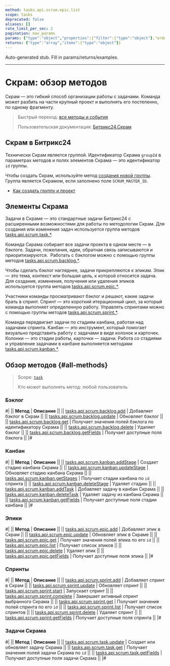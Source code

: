 ```yaml
---
method: tasks.api.scrum.epic.list
scope: tasks
deprecated: false
aliases: []
rate_limit_per_sec: 2
pagination: nav_params
params: {"type":"object","properties":{"filter":{"type":"object"},"order":{"type":"object"},"select":{"type":"array","items":{"type":"string"}},"start":{"type":["integer","string"]}}}
returns: {"type":"array","items":{"type":"object"}}
---
```


Auto-generated stub. Fill in params/returns/examples.

---

# Скрам: обзор методов

Скрам — это гибкий способ организации работы с задачами. Команда может разбить на части крупный проект и выполнять его постепенно, по одному фрагменту.

> Быстрый переход: [все методы и события](#all-methods) 
> 
> Пользовательская документация: [Битрикс24.Скрам](https://helpdesk.bitrix24.ru/open/13660630/)

## Скрам в Битрикс24

Технически Скрам является группой. Идентификатор Скрама `groupId` в параметрах методов и полях элементов Скрама — это идентификатор `id` группы.

Чтобы создать Скрам, используйте метод [создания новой группы](../sonet-group-create.md). Группа является Скрамом, если заполнено поле `SCRUM_MASTER_ID`.



- [Как создать группу и проект](https://helpdesk.bitrix24.ru/open/22699004/)



## Элементы Скрама

Задачи в Скраме — это стандартные задачи Битрикс24 с расширенными возможностями для работы по методологии Скрам. Для создания или изменения задач используется группа методов [tasks.api.scrum.task.*](./task/index.md).

Команда Скрама собирает все задачи проекта в одном месте — в бэклоге. Задачи, пожелания, идеи, обратная связь записываются и приоритизируются.  Работать с бэклогом можно с помощью группы методов [tasks.api.scrum.backlog.*](./backlog/index.md).

Чтобы сделать бэклог нагляднее, задачи прикрепляются к эпикам. Эпик — это тема, контекст или большая цель, к которой относится задача. Для создания, изменения, получения или удаления эпиков используется группа методов [tasks.api.scrum.epic.*](./epic/index.md).

Участники команды просматривают бэклог и решают, какие задачи брать в спринт. Спринт — это короткий итерационный цикл, за который команда выполняет определенную работу. Управлять спринтами можно с помощью группы методов [tasks.api.scrum.sprint.*](./sprint/index.md).

Команда передвигает задачи по стадиям канбана, работая  над задачами спринта. Канбан — это инструмент, который помогает визуально представить работу с задачами в виде колонок и карточек. Колонки — это стадии работы, карточки — задачи. Работа со стадиями и управление задачами в канбане выполняется методами [tasks.api.scrum.kanban.*](./kanban/index.md).

## Обзор методов {#all-methods} 

> Scope: [`task`](../../scopes/permissions.md)
>
> Кто может выполнять метод: любой пользователь

### Бэклог

#|
|| **Метод** | **Описание** ||
|| [tasks.api.scrum.backlog.add](./backlog/tasks-api-scrum-backlog-add.md) | Добавляет бэклог в Скрам ||
|| [tasks.api.scrum.backlog.update](./backlog/tasks-api-scrum-backlog-update.md) | Обновляет бэклог ||
|| [tasks.api.scrum.backlog.get](./backlog/tasks-api-scrum-backlog-get.md) | Получает значения полей бэклога по идентификатору Скрама ||
|| [tasks.api.scrum.backlog.delete](./backlog/tasks-api-scrum-backlog-delete.md) | Удаляет бэклог ||
|| [tasks.api.scrum.backlog.getFields](./backlog/tasks-api-scrum-backlog-get-fields.md) | Получает доступные поля бэклога ||
|#

### Канбан

#|
|| **Метод** | **Описание** ||
|| [tasks.api.scrum.kanban.addStage](./kanban/tasks-api-scrum-kanban-add-stage.md) | Создает стадию канбана Скрама ||
|| [tasks.api.scrum.kanban.updateStage](./kanban/tasks-api-scrum-kanban-update-stage.md) | Обновляет стадию канбана Скрама ||
|| [tasks.api.scrum.kanban.getStages](./kanban/tasks-api-scrum-kanban-get-stages.md) | Получает стадии канбана по `id` спринта ||
|| [tasks.api.scrum.kanban.deleteStage](./kanban/tasks-api-scrum-kanban-delete-stage.md) | Удаляет стадию ||
|| [tasks.api.scrum.kanban.addTask](./kanban/tasks-api-scrum-kanban-add-task.md) | Добавляет задачу в канбан Скрама ||
|| [tasks.api.scrum.kanban.deleteTask](./kanban/tasks-api-scrum-kanban-delete-task.md) | Удаляет задачу из канбана Скрама ||
|| [tasks.api.scrum.kanban.getFields](./kanban/tasks-api-scrum-kanban-get-fields.md) | Получает доступные поля стадии канбана ||
|#

### Эпики

#|
|| **Метод** | **Описание** ||
|| [tasks.api.scrum.epic.add](./epic/tasks-api-scrum-epic-add.md) | Добавляет эпик в Скрам ||
|| [tasks.api.scrum.epic.update](./epic/tasks-api-scrum-epic-update.md) | Обновляет эпик в Скраме ||
|| [tasks.api.scrum.epic.get](./epic/tasks-api-scrum-epic-get.md) | Получает значения полей эпика по его `id` ||
|| [tasks.api.scrum.epic.list](./epic/tasks-api-scrum-epic-list.md) | Получает список эпиков ||
|| [tasks.api.scrum.epic.delete](./epic/tasks-api-scrum-epic-delete.md) | Удаляет эпик ||
|| [tasks.api.scrum.epic.getFields](./epic/tasks-api-scrum-epic-get-fields.md) | Получает доступные поля эпика ||
|#

### Спринты

#|
|| **Метод** | **Описание** ||
|| [tasks.api.scrum.sprint.add](./sprint/tasks-api-scrum-sprint-add.md) | Добавляет спринт в Скрам ||
|| [tasks.api.scrum.sprint.update](./sprint/tasks-api-scrum-sprint-update.md) | Обновляет спринт ||
|| [tasks.api.scrum.sprint.start](./sprint/tasks-api-scrum-sprint-start.md) | Запускает спринт ||
|| [tasks.api.scrum.sprint.complete](./sprint/tasks-api-scrum-sprint-complete.md) | Завершает активный спринт выбранного Скрама ||
|| [tasks.api.scrum.sprint.get](./sprint/tasks-api-scrum-sprint-get.md) | Получает значения полей спринта по его `id` ||
|| [tasks.api.scrum.sprint.list](./sprint/tasks-api-scrum-sprint-list.md) | Получает список спринтов ||
|| [tasks.api.scrum.sprint.delete](./sprint/tasks-api-scrum-sprint-delete.md) | Удаляет спринт ||
|| [tasks.api.scrum.sprint.getFields](./sprint/tasks-api-scrum-sprint-get-fields.md) | Получает доступные поля спринта ||
|#

### Задачи Скрама

#|
|| **Метод** | **Описание** ||
|| [tasks.api.scrum.task.update](./task/tasks-api-scrum-task-update.md) | Создает или обновляет задачу Скрама ||
|| [tasks.api.scrum.task.get](./task/tasks-api-scrum-task-get.md) | Получает значения полей задачи Скрама по `id` ||
|| [tasks.api.scrum.task.getFields](./task/tasks-api-scrum-task-get-fields.md) | Получает доступные поля задачи Скрама ||
|#

